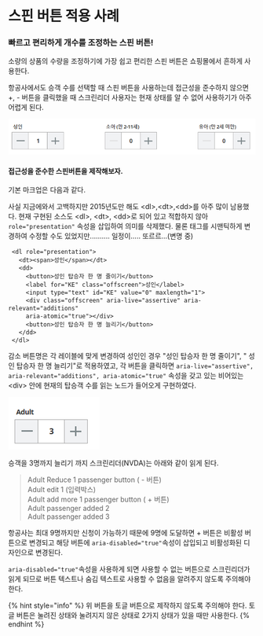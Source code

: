 # 스핀 버튼 적용 사례

### 빠르고 편리하게 개수를 조정하는 스핀 버튼!

소량의 상품의 수량을 조정하기에 가장 쉽고 편리한 스핀 버튼은 쇼핑몰에서 흔하게 사용한다. 

항공사에서도 승객 수를 선택할 때 스핀 버튼을 사용하는데 접근성을 준수하지 않으면 +, - 버튼을 클릭했을 때 스크린리더 사용자는 현재 상태를 알 수 없어 사용하기가 아주 어렵게 된다. 

![](../../.gitbook/assets/image%20%2836%29.png)

#### 접근성을 준수한 스핀버튼을 제작해보자.

기본 마크업은 다음과 같다.

사실 지금에와서 고백하지만 2015년도만 해도 &lt;dl&gt;,&lt;dt&gt;,&lt;dd&gt;를 아주 많이 남용했다. 현재 구현된 소스도 &lt;dl&gt;, &lt;dt&gt;, &lt;dd&gt;로 되어 있고 적합하지 않아 `role="presentation"` 속성을 삽입하여 의미를 삭제했다. 물론 태그를 시맨틱하게 변경하여 수정할 수도 있었지만.......... 일정이..... 또르르...\(변명 중\)

```markup
 <dl role="presentation">
   <dt><span>성인</span></dt>
   <dd>
     <button>성인 탑승자 한 명 줄이기</button>       
     <label for="KE" class="offscreen">성인</label>
     <input type="text" id="KE" value="0" maxlength="1">        
     <div class="offscreen" aria-live="assertive" aria-relevant="additions" 
     aria-atomic="true"></div>        
     <button>성인 탑승자 한 명 늘리기</button>    
   </dd>
 </dl>          
```

감소 버튼명은 각 레이블에 맞게 변경하여 성인인 경우 "성인 탑승자 한 명 줄이기", " 성인 탑승자 한 명 늘리기"로 적용하였고, 각 버튼을 클릭하면 `aria-live="assertive", aria-relevant="additions", aria-atomic="true"` 속성을 갖고 있는 비어있는 &lt;div&gt; 안에 현재의 탑승객 수를 읽는 노드가 들어오게 구현하였다.

![](../../.gitbook/assets/image%20%2813%29.png)

승객을 3명까지 늘리기 까지 스크린리더\(NVDA\)는 아래와 같이 읽게 된다.

> Adult Reduce 1 passenger button \( - 버튼\)  
> Adult edit 1 \(입력박스\)  
> Adult add more 1 passenger button \( + 버튼\)  
> Adult passenger added 2  
> Adult passenger added 3

항공사는 최대 9명까지만 신청이 가능하기 때문에 9명에 도달하면 + 버튼은 비활성 버튼으로 변경되고 해당 버튼에 `aria-disabled="true"`속성이 삽입되고 비활성화된 디자인으로 변경된다.

`aria-disabled="true"`속성을 사용하게 되면 사용할 수 없는 버튼으로 스크린리더가 읽게 되므로 버튼 텍스트나 숨김 텍스트로 사용할 수 없음을 알려주지 않도록 주의해야 한다.

{% hint style="info" %}
위 버튼을 토글 버튼으로 제작하지 않도록 주의해야 한다. 토글 버튼은 눌려진 상태와 눌려지지 않은 상태로 2가지 상태가 있을 때만 사용한다.
{% endhint %}

